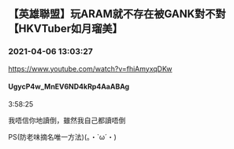 ## 【英雄聯盟】玩ARAM就不存在被GANK對不對【HKVTuber如月瑠美】
### 2021-04-06 13:03:27
https://www.youtube.com/watch?v=fhiAmyxqDKw
#### UgycP4w_MnEV6ND4kRp4AaABAg
3:58:25

我唔信你地讀倒，雖然我自己都讀唔倒

PS(防老味摘名唯一方法)(。・`ω´・)

